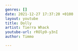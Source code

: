 ```yaml
---
genres: []
date: 2021-12-27 17:37:20 +0100
layout: youtube
title: Dolly
artist: Tierra Whack
youtube-url: rROlp9-y3nI
author: Timmo

---
```

